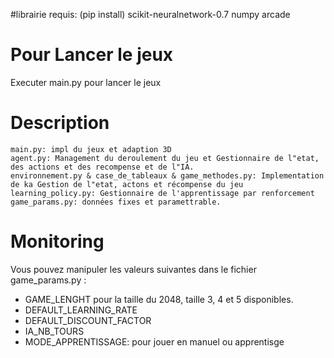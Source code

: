 #librairie requis: (pip install)
    scikit-neuralnetwork-0.7
    numpy
    arcade
# Pour Lancer le jeux
Executer main.py pour lancer le jeux
# Description
    main.py: impl du jeux et adaption 3D
    agent.py: Management du deroulement du jeu et Gestionnaire de l"etat, des actions et des recompense et de l"IA.
    environnement.py & case_de_tableaux & game_methodes.py: Implementation de ka Gestion de l"etat, actons et récompense du jeu
    learning_policy.py: Gestionnaire de l'apprentissage par renforcement
    game_params.py: données fixes et paramettrable.
    
# Monitoring
Vous pouvez manipuler les valeurs suivantes dans le fichier game_params.py :
- GAME_LENGHT pour la taille du 2048, taille 3, 4 et 5 disponibles.
- DEFAULT_LEARNING_RATE
- DEFAULT_DISCOUNT_FACTOR
- IA_NB_TOURS
- MODE_APPRENTISSAGE: pour jouer en manuel ou apprentisge